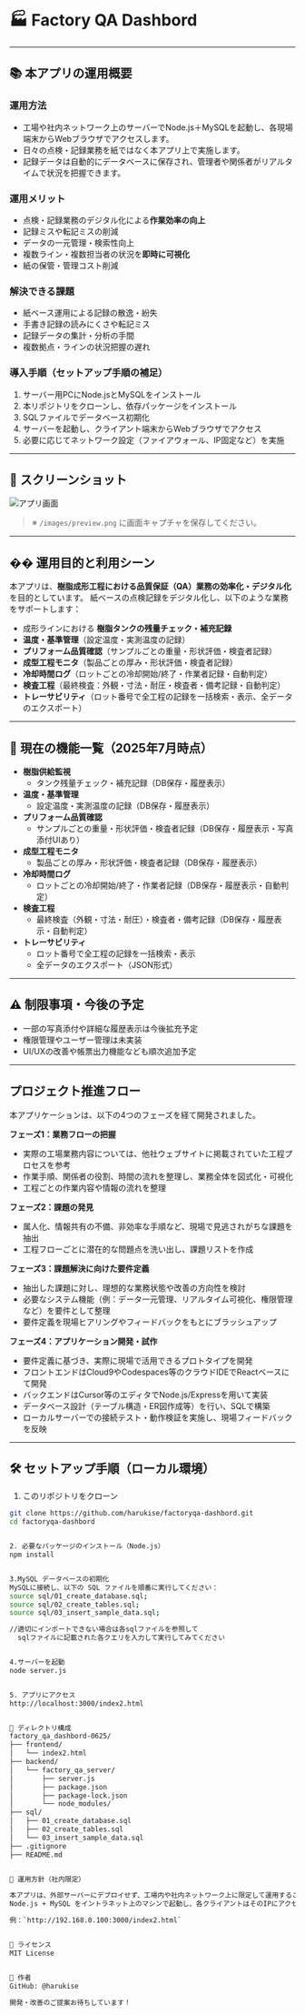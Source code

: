 # 🏭 Factory QA Dashbord

---

## 📚 本アプリの運用概要

### 運用方法
- 工場や社内ネットワーク上のサーバーでNode.js＋MySQLを起動し、各現場端末からWebブラウザでアクセスします。
- 日々の点検・記録業務を紙ではなく本アプリ上で実施します。
- 記録データは自動的にデータベースに保存され、管理者や関係者がリアルタイムで状況を把握できます。

### 運用メリット
- 点検・記録業務のデジタル化による**作業効率の向上**
- 記録ミスや転記ミスの削減
- データの一元管理・検索性向上
- 複数ライン・複数担当者の状況を**即時に可視化**
- 紙の保管・管理コスト削減

### 解決できる課題
- 紙ベース運用による記録の散逸・紛失
- 手書き記録の読みにくさや転記ミス
- 記録データの集計・分析の手間
- 複数拠点・ラインの状況把握の遅れ

### 導入手順（セットアップ手順の補足）
1. サーバー用PCにNode.jsとMySQLをインストール
2. 本リポジトリをクローンし、依存パッケージをインストール
3. SQLファイルでデータベース初期化
4. サーバーを起動し、クライアント端末からWebブラウザでアクセス
5. 必要に応じてネットワーク設定（ファイアウォール、IP固定など）を実施

---

## 📸 スクリーンショット

 ![アプリ画面](frontend_UI.png)

> ※ `/images/preview.png` に画面キャプチャを保存してください。

---

## �� 運用目的と利用シーン

本アプリは、**樹脂成形工程における品質保証（QA）業務の効率化・デジタル化**を目的としています。
紙ベースの点検記録をデジタル化し、以下のような業務をサポートします：

- 成形ラインにおける **樹脂タンクの残量チェック・補充記録**
- **温度・基準管理**（設定温度・実測温度の記録）
- **プリフォーム品質確認**（サンプルごとの重量・形状評価・検査者記録）
- **成型工程モニタ**（製品ごとの厚み・形状評価・検査者記録）
- **冷却時間ログ**（ロットごとの冷却開始/終了・作業者記録・自動判定）
- **検査工程**（最終検査：外観・寸法・耐圧・検査者・備考記録・自動判定）
- **トレーサビリティ**（ロット番号で全工程の記録を一括検索・表示、全データのエクスポート）

---

## 🚀 現在の機能一覧（2025年7月時点）

- **樹脂供給監視**
  - タンク残量チェック・補充記録（DB保存・履歴表示）
- **温度・基準管理**
  - 設定温度・実測温度の記録（DB保存・履歴表示）
- **プリフォーム品質確認**
  - サンプルごとの重量・形状評価・検査者記録（DB保存・履歴表示・写真添付UIあり）
- **成型工程モニタ**
  - 製品ごとの厚み・形状評価・検査者記録（DB保存・履歴表示）
- **冷却時間ログ**
  - ロットごとの冷却開始/終了・作業者記録（DB保存・履歴表示・自動判定）
- **検査工程**
  - 最終検査（外観・寸法・耐圧）・検査者・備考記録（DB保存・履歴表示・自動判定）
- **トレーサビリティ**
  - ロット番号で全工程の記録を一括検索・表示
  - 全データのエクスポート（JSON形式）

---

## ⚠️ 制限事項・今後の予定

- 一部の写真添付や詳細な履歴表示は今後拡充予定
- 権限管理やユーザー管理は未実装
- UI/UXの改善や帳票出力機能なども順次追加予定

---

## プロジェクト推進フロー

本アプリケーションは、以下の4つのフェーズを経て開発されました。

**フェーズ1：業務フローの把握**  
- 実際の工場業務内容については、他社ウェブサイトに掲載されていた工程プロセスを参考  
- 作業手順、関係者の役割、時間の流れを整理し、業務全体を図式化・可視化  
- 工程ごとの作業内容や情報の流れを整理

**フェーズ2：課題の発見**  
- 属人化、情報共有の不備、非効率な手順など、現場で見逃されがちな課題を抽出  
- 工程フローごとに潜在的な問題点を洗い出し、課題リストを作成

**フェーズ3：課題解決に向けた要件定義**  
- 抽出した課題に対し、理想的な業務状態や改善の方向性を検討  
- 必要なシステム機能（例：データ一元管理、リアルタイム可視化、権限管理など）を要件として整理  
- 要件定義を現場ヒアリングやフィードバックをもとにブラッシュアップ

**フェーズ4：アプリケーション開発・試作**  
- 要件定義に基づき、実際に現場で活用できるプロトタイプを開発  
- フロントエンドはCloud9やCodespaces等のクラウドIDEでReactベースにて開発  
- バックエンドはCursor等のエディタでNode.js/Expressを用いて実装  
- データベース設計（テーブル構造・ER図作成等）を行い、SQLで構築  
- ローカルサーバーでの接続テスト・動作検証を実施し、現場フィードバックを反映

---

## 🛠 セットアップ手順（ローカル環境）

1. このリポジトリをクローン

```bash
git clone https://github.com/harukise/factoryqa-dashbord.git
cd factoryqa-dashbord


2. 必要なパッケージのインストール（Node.js）
npm install


3.MySQL データベースの初期化
MySQLに接続し、以下の SQL ファイルを順番に実行してください：
source sql/01_create_database.sql;
source sql/02_create_tables.sql;
source sql/03_insert_sample_data.sql;

//適切にインポートできない場合は各sqlファイルを参照して
  sqlファイルに記載された各クエリを入力して実行してみてください


4.サーバーを起動
node server.js


5. アプリにアクセス
http://localhost:3000/index2.html


📁 ディレクトリ構成
factory_qa_dashbord-0625/
├── frontend/
│   └── index2.html
├── backend/
│   └── factory_qa_server/
│       ├── server.js
│       ├── package.json
│       ├── package-lock.json
│       └── node_modules/
├── sql/
│   ├── 01_create_database.sql
│   ├── 02_create_tables.sql
│   └── 03_insert_sample_data.sql  
├── .gitignore
├── README.md


🏢 運用方針（社内限定）

本アプリは、外部サーバーにデプロイせず、工場内や社内ネットワーク上に限定して運用することを想定しています。  
Node.js + MySQL をイントラネット上のマシンで起動し、各クライアントはそのIPにアクセスすることでアプリを利用できます。

例：`http://192.168.0.100:3000/index2.html`


📄 ライセンス
MIT License


🙋 作者
GitHub: @harukise

開発・改善のご提案お待ちしています！







